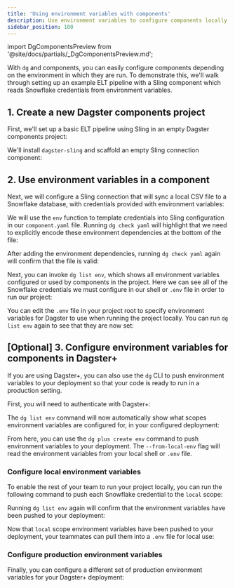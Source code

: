 ```yaml
---
title: 'Using environment variables with components'
description: Use environment variables to configure components locally and in Dagster+.
sidebar_position: 100
---
```


import DgComponentsPreview from '@site/docs/partials/\_DgComponentsPreview.md';

<DgComponentsPreview />

With `dg` and components, you can easily configure components depending on the environment in which they are run. To demonstrate this, we'll walk through setting up an example ELT pipeline with a Sling component which reads Snowflake credentials from environment variables.

## 1. Create a new Dagster components project

First, we'll set up a basic ELT pipeline using Sling in an empty Dagster components project:

<CliInvocationExample path="docs_snippets/docs_snippets/guides/dg/using-env/1-dg-init.txt" />

<CliInvocationExample path="docs_snippets/docs_snippets/guides/dg/using-env/2-activate-venv.txt" />

We'll install `dagster-sling` and scaffold an empty Sling connection component:

<CliInvocationExample path="docs_snippets/docs_snippets/guides/dg/using-env/3-uv-add-sling.txt" />

<WideContent maxSize={1100}>
  <CliInvocationExample path="docs_snippets/docs_snippets/guides/dg/using-env/4-dg-list-component-types.txt" />
</WideContent>

<CliInvocationExample path="docs_snippets/docs_snippets/guides/dg/using-env/5-dg-scaffold-sling.txt" />

## 2. Use environment variables in a component

Next, we will configure a Sling connection that will sync a local CSV file to a Snowflake database, with credentials provided with environment variables:

<CliInvocationExample path="docs_snippets/docs_snippets/guides/dg/using-env/6-curl.txt" />

<CodeExample
  path="docs_snippets/docs_snippets/guides/dg/using-env/7-replication.yaml"
  language="yaml"
  title="src/ingestion/defs/ingest_files/replication.yaml"
/>

We will use the `env` function to template credentials into Sling configuration in our `component.yaml` file. Running `dg check yaml` will highlight that we
need to explicitly encode these environment dependencies at the bottom of the file:

<CodeExample
  path="docs_snippets/docs_snippets/guides/dg/using-env/8-component.yaml"
  language="yaml"
  title="src/ingestion/defs/ingest_files/component.yaml"
/>

<CliInvocationExample path="docs_snippets/docs_snippets/guides/dg/using-env/9-dg-component-check.txt" />

After adding the environment dependencies, running `dg check yaml` again will confirm that the file is valid:

<CodeExample
  path="docs_snippets/docs_snippets/guides/dg/using-env/10-component-with-env-deps.yaml"
  language="yaml"
  title="src/ingestion/defs/ingest_files/component.yaml"
/>

<CliInvocationExample path="docs_snippets/docs_snippets/guides/dg/using-env/11-dg-component-check-fixed.txt" />

Next, you can invoke `dg list env`, which shows all environment variables configured or used by components in the project. Here we can see all of the Snowflake credentials we must configure in our shell or `.env` file in order to run our project:

<CliInvocationExample path="docs_snippets/docs_snippets/guides/dg/using-env/12-dg-list-env.txt" />

You can edit the `.env` file in your project root to specify environment variables for Dagster to use when running the project locally. You can run `dg list env` again to see that they are now set:

<CliInvocationExample path="docs_snippets/docs_snippets/guides/dg/using-env/13-inject-env.txt" />

<CliInvocationExample path="docs_snippets/docs_snippets/guides/dg/using-env/14-dg-list-env.txt" />

## [Optional] 3. Configure environment variables for components in Dagster+

If you are using Dagster+, you can also use the `dg` CLI to push environment variables to your deployment so that your code is ready to run in a production setting.

First, you will need to authenticate with Dagster+:

<CliInvocationExample contents="dg plus login" />

The `dg list env` command will now automatically show what scopes environment variables are configured for, in your configured deployment:

<CliInvocationExample path="docs_snippets/docs_snippets/guides/dg/using-env/15-dg-env-list.txt" />

From here, you can use the `dg plus create env` command to push environment variables to your deployment. The `--from-local-env` flag will read the environment variables from your local shell or `.env` file.

### Configure local environment variables

To enable the rest of your team to run your project locally, you can run the following command to push each Snowflake credential to the `local` scope:

<CliInvocationExample path="docs_snippets/docs_snippets/guides/dg/using-env/16-dg-plus-env-add.txt" />

Running `dg list env` again will confirm that the environment variables have been pushed to your deployment:

<CliInvocationExample path="docs_snippets/docs_snippets/guides/dg/using-env/17-dg-env-list.txt" />

Now that `local` scope environment variables have been pushed to your deployment, your teammates can pull them into a `.env` file for local use:

<CliInvocationExample path="docs_snippets/docs_snippets/guides/dg/using-env/18-dg-env-pull.txt" />

### Configure production environment variables

Finally, you can configure a different set of production environment variables for your Dagster+ deployment:

<CliInvocationExample path="docs_snippets/docs_snippets/guides/dg/using-env/19-dg-plus-env-add.txt" />

<CliInvocationExample path="docs_snippets/docs_snippets/guides/dg/using-env/20-dg-env-list.txt" />
